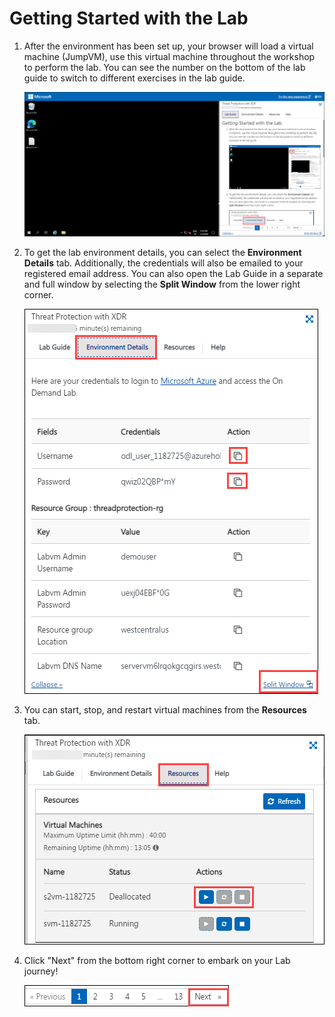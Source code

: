 # Getting Started with the Lab

1. After the environment has been set up, your browser will load a virtual machine (JumpVM), use this virtual machine throughout the workshop to perform the lab. You can see the number on the bottom of the lab guide to switch to different exercises in the lab guide.

   ![](./media/intro10.png)
 
1. To get the lab environment details, you can select the **Environment Details** tab. Additionally, the credentials will also be emailed to your registered email address. You can also open the Lab Guide in a separate and full window by selecting the **Split Window** from the lower right corner. 

    ![](./media/intro15.png)

1. You can start, stop, and restart virtual machines from the **Resources** tab.

   ![](./media/intro12.png)

1. Click "Next" from the bottom right corner to embark on your Lab journey!
 
   ![Start Your Azure Journey](./media/intropage3.png)
